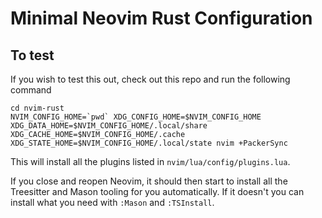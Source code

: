 # Minimal Neovim Rust Configuration

## To test

If you wish to test this out, check out this repo and run the following command

```
cd nvim-rust
NVIM_CONFIG_HOME=`pwd` XDG_CONFIG_HOME=$NVIM_CONFIG_HOME XDG_DATA_HOME=$NVIM_CONFIG_HOME/.local/share XDG_CACHE_HOME=$NVIM_CONFIG_HOME/.cache XDG_STATE_HOME=$NVIM_CONFIG_HOME/.local/state nvim +PackerSync
```

This will install all the plugins listed in `nvim/lua/config/plugins.lua`.

If you close and reopen Neovim, it should then start to install all the Treesitter and Mason tooling for you automatically. If it doesn't you can install what you need with `:Mason` and `:TSInstall`.

